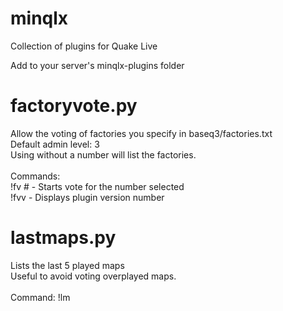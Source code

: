 # minqlx
Collection of plugins for Quake Live

Add to your server's minqlx-plugins folder

# factoryvote.py
Allow the voting of factories you specify in baseq3/factories.txt<br>
Default admin level: 3<br>
Using without a number will list the factories.<br>
<br>
Commands:<br>
!fv # - Starts vote for the number selected<br>
!fvv  - Displays plugin version number

# lastmaps.py
Lists the last 5 played maps<br>
Useful to avoid voting overplayed maps.<br>
<br>
Command: !lm
